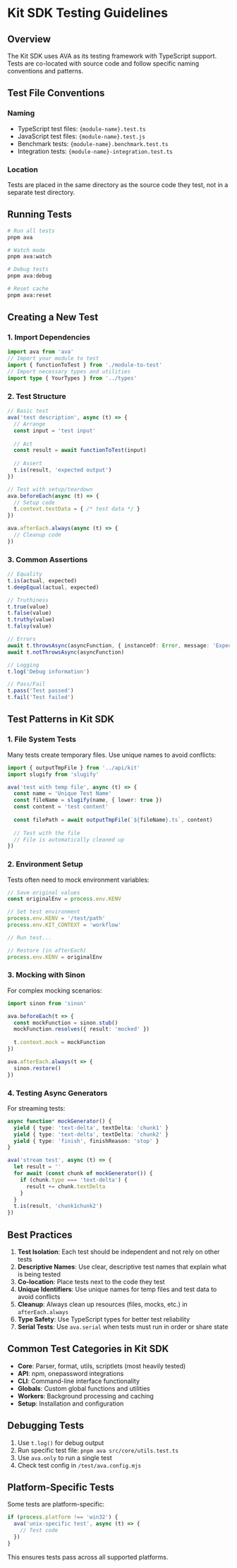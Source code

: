 # Kit SDK Testing Guidelines

## Overview

The Kit SDK uses AVA as its testing framework with TypeScript support. Tests are co-located with source code and follow specific naming conventions and patterns.

## Test File Conventions

### Naming
- TypeScript test files: `{module-name}.test.ts`
- JavaScript test files: `{module-name}.test.js`
- Benchmark tests: `{module-name}.benchmark.test.ts`
- Integration tests: `{module-name}-integration.test.ts`

### Location
Tests are placed in the same directory as the source code they test, not in a separate test directory.

## Running Tests

```bash
# Run all tests
pnpm ava

# Watch mode
pnpm ava:watch

# Debug tests
pnpm ava:debug

# Reset cache
pnpm ava:reset
```

## Creating a New Test

### 1. Import Dependencies

```typescript
import ava from 'ava'
// Import your module to test
import { functionToTest } from './module-to-test'
// Import necessary types and utilities
import type { YourTypes } from '../types'
```

### 2. Test Structure

```typescript
// Basic test
ava('test description', async (t) => {
  // Arrange
  const input = 'test input'
  
  // Act
  const result = await functionToTest(input)
  
  // Assert
  t.is(result, 'expected output')
})

// Test with setup/teardown
ava.beforeEach(async (t) => {
  // Setup code
  t.context.testData = { /* test data */ }
})

ava.afterEach.always(async (t) => {
  // Cleanup code
})
```

### 3. Common Assertions

```typescript
// Equality
t.is(actual, expected)
t.deepEqual(actual, expected)

// Truthiness
t.true(value)
t.false(value)
t.truthy(value)
t.falsy(value)

// Errors
await t.throwsAsync(asyncFunction, { instanceOf: Error, message: 'Expected error' })
await t.notThrowsAsync(asyncFunction)

// Logging
t.log('Debug information')

// Pass/Fail
t.pass('Test passed')
t.fail('Test failed')
```

## Test Patterns in Kit SDK

### 1. File System Tests
Many tests create temporary files. Use unique names to avoid conflicts:

```typescript
import { outputTmpFile } from '../api/kit'
import slugify from 'slugify'

ava('test with temp file', async (t) => {
  const name = 'Unique Test Name'
  const fileName = slugify(name, { lower: true })
  const content = 'test content'
  
  const filePath = await outputTmpFile(`${fileName}.ts`, content)
  
  // Test with the file
  // File is automatically cleaned up
})
```

### 2. Environment Setup
Tests often need to mock environment variables:

```typescript
// Save original values
const originalEnv = process.env.KENV

// Set test environment
process.env.KENV = '/test/path'
process.env.KIT_CONTEXT = 'workflow'

// Run test...

// Restore (in afterEach)
process.env.KENV = originalEnv
```

### 3. Mocking with Sinon
For complex mocking scenarios:

```typescript
import sinon from 'sinon'

ava.beforeEach(t => {
  const mockFunction = sinon.stub()
  mockFunction.resolves({ result: 'mocked' })
  
  t.context.mock = mockFunction
})

ava.afterEach.always(t => {
  sinon.restore()
})
```

### 4. Testing Async Generators
For streaming tests:

```typescript
async function* mockGenerator() {
  yield { type: 'text-delta', textDelta: 'chunk1' }
  yield { type: 'text-delta', textDelta: 'chunk2' }
  yield { type: 'finish', finishReason: 'stop' }
}

ava('stream test', async (t) => {
  let result = ''
  for await (const chunk of mockGenerator()) {
    if (chunk.type === 'text-delta') {
      result += chunk.textDelta
    }
  }
  t.is(result, 'chunk1chunk2')
})
```

## Best Practices

1. **Test Isolation**: Each test should be independent and not rely on other tests
2. **Descriptive Names**: Use clear, descriptive test names that explain what is being tested
3. **Co-location**: Place tests next to the code they test
4. **Unique Identifiers**: Use unique names for temp files and test data to avoid conflicts
5. **Cleanup**: Always clean up resources (files, mocks, etc.) in `afterEach.always`
6. **Type Safety**: Use TypeScript types for better test reliability
7. **Serial Tests**: Use `ava.serial` when tests must run in order or share state

## Common Test Categories in Kit SDK

- **Core**: Parser, format, utils, scriptlets (most heavily tested)
- **API**: npm, onepassword integrations
- **CLI**: Command-line interface functionality
- **Globals**: Custom global functions and utilities
- **Workers**: Background processing and caching
- **Setup**: Installation and configuration

## Debugging Tests

1. Use `t.log()` for debug output
2. Run specific test file: `pnpm ava src/core/utils.test.ts`
3. Use `ava.only` to run a single test
4. Check test config in `/test/ava.config.mjs`

## Platform-Specific Tests

Some tests are platform-specific:

```typescript
if (process.platform !== 'win32') {
  ava('unix-specific test', async (t) => {
    // Test code
  })
}
```

This ensures tests pass across all supported platforms.